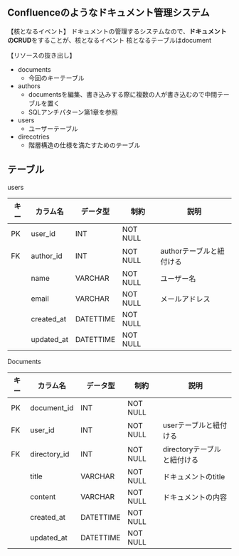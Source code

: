 ## Confluenceのようなドキュメント管理システム

【核となるイベント】
ドキュメントの管理するシステムなので、**ドキュメントのCRUD**をすることが、核となるイベント
核となるテーブルはdocument

【リソースの抜き出し】
- documents
  - 今回のキーテーブル
- authors
  - documentsを編集、書き込みする際に複数の人が書き込むので中間テーブルを置く
  - SQLアンチパターン第1章を参照
- users
  - ユーザーテーブル
- direcotries
  - 階層構造の仕様を満たすためのテーブル

## テーブル

users

| キー | カラム名   | データ型  | 制約     | 説明                     |
| ---- | ---------- | --------- | -------- | ------------------------ |
| PK   | user_id    | INT       | NOT NULL |                          |
| FK   | author_id  | INT       | NOT NULL | authorテーブルと紐付ける |
|      | name       | VARCHAR   | NOT NULL | ユーザー名               |
|      | email      | VARCHAR   | NOT NULL | メールアドレス           |
|      | created_at | DATETTIME | NOT NULL |                          |
|      | updated_at | DATETTIME | NOT NULL |                          |


Documents

| キー | カラム名     | データ型  | 制約     | 説明                        |
| ---- | ------------ | --------- | -------- | --------------------------- |
| PK   | document_id  | INT       | NOT NULL |                             |
| FK   | user_id      | INT       | NOT NULL | userテーブルと紐付ける      |
| FK   | directory_id | INT       | NOT NULL | directoryテーブルと紐付ける |
|      | title        | VARCHAR   | NOT NULL | ドキュメントのtitle         |
|      | content      | VARCHAR   | NOT NULL | ドキュメントの内容          |
|      | created_at   | DATETTIME | NOT NULL |                             |
|      | updated_at   | DATETTIME | NOT NULL |                             |
